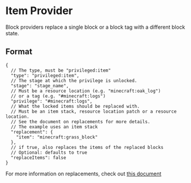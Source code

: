 # Item Provider

Block providers replace a single block or a block tag with a different block state.

## Format

```json5
{
  // The type, must be "privileged:item"
  "type": "privileged:item",
  // The stage at which the privilege is unlocked.
  "stage": "stage_name",
  // Must be a resource location (e.g. "minecraft:oak_log")
  // or a tag (e.g. "#minecraft:logs")
  "privilege": "#minecraft:logs",
  // What the locked items should be replaced with.
  // Must be an item stack, resource location patch or a resource location. 
  // See the document on replacements for more details.
  // The example uses an item stack 
  "replacement": {
    "item": "minecraft:grass_block"
  },
  // if true, also replaces the items of the replaced blocks
  // Optional: defaults to true
  "replaceItems": false
}
```

For more information on replacements, check out [this document](./Replacements.md)
